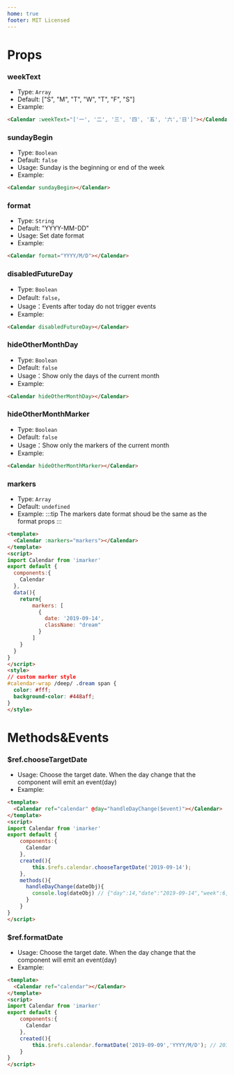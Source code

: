 ```yaml
---
home: true
footer: MIT Licensed
---
```

<template>
  <div id="calendar-wrap">
   <Calendar :markers="props.markers"/>
  </div>
</template>

<script>
import Calendar from 'imarker'
const date = new Date();
const year = date.getFullYear();
const month = date.getMonth() + 1;
export default {
  components:{
     Calendar
  },
  data () {
    return {
      props: {
        markers: [
          {
            date: `${year}-${month}-09`,
            className: "dream"
          },
          {
            date: `${year}-${month}-20`,
            className: "love"
          },
          {
            date: `${year}-${month}-30`,
            className: "miss"
          },
          {
            date: `${year}-${month + 1}-01`,
            className: "hope"
          }
        ]
      }
    };
  }
}
</script>
<style>
/* calendar */
#calendar-wrap {
  max-width: 414px;
  margin: auto;
  /* padding-bottom: 30px; */
  text-align: center;
  border:1px solid #f3f4f5;
}
/* marker */
/* marker style*/
#calendar-wrap /deep/ .month-switch{
  border-bottom:1px solid #f3f4f5;
  color:#232323;
  background-color:#fff;
}
#calendar-wrap /deep/ .month-switch .prev,
#calendar-wrap /deep/ .month-switch .next{
  border-color:#ccc;
}
#calendar-wrap/deep/ .love span {
  color: #fff;
  background-color: #7b1fa2;
}
#calendar-wrap /deep/ .miss span {
  color: #fff;
  background-color: #ff4081;
}

#calendar-wrap /deep/ .dream span {
  color: #fff;
  background-color: #448aff;
}

#calendar-wrap /deep/ .hope span {
  color: #fff;
  background-color: #ff5722;
}

</style>


# Props
### weekText
* Type: `Array`
* Default: ["S", "M", "T", "W", "T", "F", "S"]
* Example:
```html
<Calendar :weekText="['一', '二', '三', '四', '五', '六','日']"></Calendar>
```
### sundayBegin
* Type: `Boolean`
* Default: `false`
* Usage: Sunday is the beginning or end of the week
* Example:
```html
<Calendar sundayBegin></Calendar>
```

### format
* Type: `String`
* Default: "YYYY-MM-DD"
* Usage: Set date format
* Example:
```html
<Calendar format="YYYY/M/D"></Calendar>
```

### disabledFutureDay
* Type: `Boolean`
* Default: `false`，
* Usage：Events after today do not trigger events
* Example:
```html
<Calendar disabledFutureDay></Calendar>
```

### hideOtherMonthDay
* Type: `Boolean`
* Default: `false`
* Usage：Show only the days of the current month
* Example:
```html
<Calendar hideOtherMonthDay></Calendar>
```


### hideOtherMonthMarker
* Type: `Boolean`
* Default: `false`
* Usage：Show only the markers of the current month
* Example:
```html
<Calendar hideOtherMonthMarker></Calendar>
```

### markers
* Type: `Array`
* Default: `undefined`
* Example:
:::tip
The markers date format shoud be the same as the format props
:::
```html
<template>
  <Calendar :markers="markers"></Calendar>
</template>
<script>
import Calendar from 'imarker'
export default {
  components:{
    Calendar
  },
  data(){
    return{
        markers: [
          {
            date: '2019-09-14',
            className: "dream"
          }
        ]
    }
  }
}
</script>
<style>
// custom marker style
#calendar-wrap /deep/ .dream span {
  color: #fff;
  background-color: #448aff;
}
</style>
```
# Methods&Events

### $ref.chooseTargetDate
* Usage: Choose the target date. When the day change that the component will emit an event(day)
* Example:
```html
<template>
  <Calendar ref="calendar" @day="handleDayChange($event)"></Calendar>
</template>
<script>
import Calendar from 'imarker'
export default {
    components:{
      Calendar
    },
    created(){
        this.$refs.calendar.chooseTargetDate('2019-09-14');
    },
    methods(){
      handleDayChange(dateObj){
        console.log(dateObj) // {"day":14,"date":"2019-09-14","week":6,"isFutureDay":true}
      }
    }   
}
</script>
```

### $ref.formatDate
* Usage: Choose the target date. When the day change that the component will emit an event(day)
* Example:
```html
<template>
  <Calendar ref="calendar"></Calendar>
</template>
<script>
import Calendar from 'imarker'
export default {
    components:{
      Calendar
    },
    created(){
        this.$refs.calendar.formatDate('2019-09-09','YYYY/M/D'); // 2019/9/9
    }
}
</script>
```